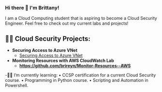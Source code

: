 ### Hi there 👋 I'm Brittany! 

I am a Cloud Computing student that is aspiring to become a Cloud Security Engineer. Feel free to check out my current labs and projects! 


<h2>👨‍💻 Cloud Security Projects:</h2>

- <b>Securing Access to Azure VNet</b>
  - [Securing Access to Azure VNet](https://github.com/brireyn/Azure-VNet)
- <b>Monitoring Resources with AWS CloudWatch Lab</b>
  - <b>https://github.com/brireyn/Monitor-Resources--AWS </b>



-🐱‍💻 I’m currently learning:
  • CCSP certification for a current Cloud Security course.
  • Programming in Python course.
  • Scripting and Automation in Powershell.
  
